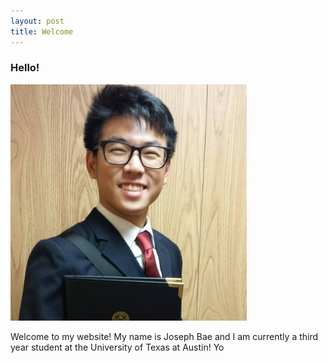 ```yaml
---
layout: post
title: Welcome
---
```



### Hello!

<img src="/files/Professional%20Headshot.jpg" alt="Joseph Bae" style="width:75%;text-align:center;margin: auto;">

Welcome to my website! My name is Joseph Bae and I am currently a third year student at the University of Texas at Austin!
Yo